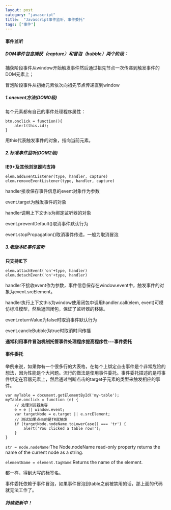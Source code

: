 ```yaml
---
layout: post
category: "javascript"
title:  "Javascript事件监听，事件委托"
tags: ["事件"]
---
```


#### 事件监听

##### DOM事件包含捕获（capture）和冒泡（bubble）两个阶段：

捕获阶段事件从window开始触发事件然后通过祖先节点一次传递到触发事件的DOM元素上；

冒泡阶段事件从初始元素依次向祖先节点传递直到window


##### 1.onevent方法(DOM0级)

每个元素都有自己的事件处理程序属性：
	
	btn.onclick = function(){
		alert(this.id);
	}

用this代表触发事件的对象，指向当前元素。

##### 2.标准事件监听(DOM2级)

**IE9+及其他浏览器均支持**

	elem.addEventListener(type, handler, capture)
	elem.removeEventListener(type, handler, capture)

handler接收保存事件信息的event对象作为参数

event.target为触发事件的对象

handler调用上下文this为绑定监听器的对象

event.preventDefault()取消事件默认行为

event.stopPropagation()取消事件传递，一般为取消冒泡


##### 3.老版本IE事件监听

**只支持IE下**

	elem.attachEvent('on'+type, handler)
	elem.detachEvent('on'+type, handler)

handler不接收event作为参数，事件信息保存在window.event中，触发事件的对象为event.srcElement。

handler执行上下文this为window使用闭包中调用handler.call(elem, event)可模仿标准模型，然后返回闭包，保证了监听器的移除。

event.returnValue为false时取消事件默认行为

event.cancleBubble为true时取消时间传播


**通常利用事件冒泡机制托管事件处理程序提高程序性---事件委托**

#### 事件委托

举例来说，如果你有一个很多行的大表格，在每个<tr>上绑定点击事件是个非常危险的想法，因为性能是个大问题。流行的做法是使用事件委托。事件委托描述的是将事件绑定在容器元素上，然后通过判断点击的target子元素的类型来触发相应的事件。

	var myTable = document.getElementById('my-table');
	myTable.onclick = function (e) {
	    // 处理浏览器兼容
	    e = e || window.event;
	    var targetNode = e.target || e.srcElement;
	    // 测试如果点击的是TR就触发
	    if (targetNode.nodeName.toLowerCase() === 'tr') {
	        alert('You clicked a table row!');
	    }
	}

```str = node.nodeName```:The Node.nodeName read-only property returns the name of the current node as a string.

```elementName = element.tagName```:Returns the name of the element.

 都一样，得到大写的标签名。

事件委托依赖于事件冒泡，如果事件冒泡到table之前被禁用的话，那上面的代码就无法工作了。

##### 持续更新中！

